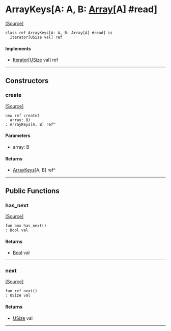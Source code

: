 # ArrayKeys\[A: A, B: [Array](builtin-Array.md)\[A\] #read\]
<span class="source-link">[[Source]](src/builtin/array.md#L863)</span>
```pony
class ref ArrayKeys[A: A, B: Array[A] #read] is
  Iterator[USize val] ref
```

#### Implements

* [Iterator](builtin-Iterator.md)\[[USize](builtin-USize.md) val\] ref

---

## Constructors

### create
<span class="source-link">[[Source]](src/builtin/array.md#L867)</span>


```pony
new ref create(
  array: B)
: ArrayKeys[A, B] ref^
```
#### Parameters

*   array: B

#### Returns

* [ArrayKeys](builtin-ArrayKeys.md)\[A, B\] ref^

---

## Public Functions

### has_next
<span class="source-link">[[Source]](src/builtin/array.md#L871)</span>


```pony
fun box has_next()
: Bool val
```

#### Returns

* [Bool](builtin-Bool.md) val

---

### next
<span class="source-link">[[Source]](src/builtin/array.md#L874)</span>


```pony
fun ref next()
: USize val
```

#### Returns

* [USize](builtin-USize.md) val

---

